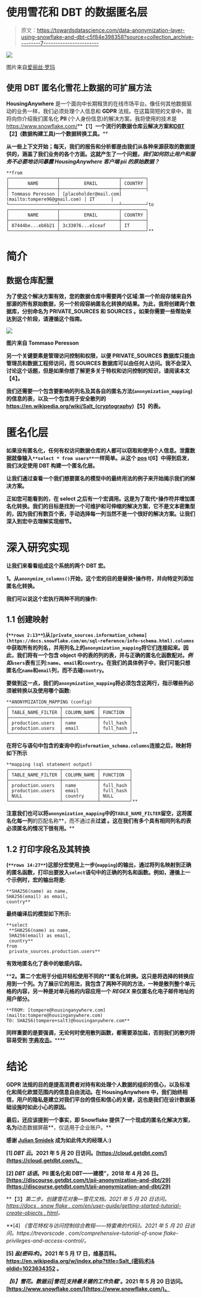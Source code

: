 # 使用雪花和 DBT 的数据匿名层

> 原文：<https://towardsdatascience.com/data-anonymization-layer-using-snowflake-and-dbt-c5f84e398358?source=collection_archive---------7----------------------->

![](img/4f9d2f7bd21af39d8ebd7c5bc584aa0e.png)

图片来自[爱丽丝·罗玛](https://www.instagram.com/laliceroma)

## 使用 DBT 匿名化雪花上数据的可扩展方法

**HousingAnywhere** 是一个面向中长期租赁的在线市场平台。像任何其他数据驱动的业务一样，我们必须处理个人信息和 **GDPR** 法规。在这篇简短的文章中，我将向你介绍我们匿名化 **PII** (个人身份信息)的解决方案。我将使用的技术是<https://www.snowflake.com/>**【1】**一个流行的数据仓库云解决方案和[**DBT**](https://cloud.getdbt.com/)【2】(数据构建工具)一个数据转换工具。****

****从一些上下文开始；每天，我们的报告和分析都是由我们从各种来源获取的数据提供的，涵盖了我们业务的各个方面。这就产生了一个问题，*我们如何防止用户和服务不必要地访问暴露 HousingAnywhere 客户端 pii 的原始数据？*****

```
**from
┌──────────────────┬──────────────────────┬─────────┐
│       NAME       │         EMAIL        │ COUNTRY │
├──────────────────┼──────────────────────┼─────────┤
│ Tommaso Peresson │ [placeholder@mail.com](mailto:tompere96@gmail.com) │ IT      │
└──────────────────┴──────────────────────┴─────────┘to
┌──────────────────┬──────────────────────┬─────────┐
│       NAME       │         EMAIL        │ COUNTRY │
├──────────────────┼──────────────────────┼─────────┤
│ 87444be...eb6b21 │ 3c33076...e1ceaf     │ IT      │
└──────────────────┴──────────────────────┴─────────┘**
```

# ******简介******

## ****数据仓库配置****

****为了使这个解决方案有效，您的数据仓库中需要两个区域:第一个阶段存储来自外部源的所有原始数据，另一个阶段容纳匿名化转换的结果。为此，我将创建两个数据库，分别命名为 **PRIVATE_SOURCES** 和 **SOURCES** 。如果你需要一些帮助来达到这个阶段，请遵循这个指南。****

****![](img/0540040a9b70702db71630876b7e0df8.png)****

****图片来自 Tommaso Peresson****

****另一个关键要素是管理访问控制和权限，以便 **PRIVATE_SOURCES** 数据库只能由管理员和数据工程师访问，而 **SOURCES** 数据库可以由任何人访问。我不会深入讨论这个话题，但是如果你想了解更多关于特权和访问控制的知识，请阅读本文【4】。****

****我们还需要一个包含要影响的列名及其各自的匿名方法(`anonymization_mapping`)的信息的表，以及一个包含用于安全散列的<https://en.wikipedia.org/wiki/Salt_(cryptography>)**【5】**的表。********

# ******匿名化层******

******如果没有匿名化，任何有权访问数据仓库的人都可以窃取和使用个人信息。泄露数据就像输入`**select * from users**`一样简单。从这个 [pos](https://discourse.getdbt.com/t/pii-anonymization-and-dbt/29) t[6】中得到启发，我们决定使用 DBT 构建一个匿名化层。******

****让我们通过查看一个我们想要匿名的模型中的最终用法的例子来开始揭示我们的解决方案。****

****正如您可能看到的，在 select 之后有一个宏调用。这是为了取代`*`操作符并增加匿名化转换。我们的目标是找到一个可维护和可伸缩的解决方案，它不是文本密集型的，因为我们有数百个表，手动选择每一列当然不是一个很好的解决方案。让我们深入到宏中去理解实现细节。****

# ****深入研究实现****

****让我们来看看组成这个系统的两个 DBT 宏。****

****1。从`anonymize_columns()`开始，这个宏的目的是替换`*`操作符，并向特定列添加匿名化转换。****

****我们可以说这个宏执行两种不同的操作:****

## ****1.1 创建映射****

****(`**rows 2:13**`)从`[private_sources.information_schema](https://docs.snowflake.com/en/sql-reference/info-schema.html).columns`中获取所有的列名，并用列名上的`anonymization_mapping`将它们连接起来。因此，我们将有一个包含 object 中的表的列的表，并与正确的匿名化函数配对。*例如*`users`表有三列:`name`、`email`和`country`。在我们的具体例子中，我们可能只想匿名化`name`和`email`列，而不去碰`country`。****

****要做到这一点，我们的`anonymization_mapping`将必须包含这两行，指示哪些列必须被转换以及使用哪个函数:****

```
**ANONYMIZATION_MAPPING (config)
┌───────────────────┬─────────────┬───────────┐
│ TABLE_NAME_FILTER │ COLUMN_NAME │ FUNCTION  │
├───────────────────┼─────────────┼───────────┤
│ production.users  │ name        │ full_hash │
│ production.users  │ email       │ full_hash │
└───────────────────┴─────────────┴───────────┘**
```

****在将它与语句中包含的查询中的`information_schema.columns`连接之后，映射将如下所示****

```
**mapping (sql statement output)
┌───────────────────┬─────────────┬───────────┐
│ TABLE_NAME_FILTER │ COLUMN_NAME │ FUNCTION  │
├───────────────────┼─────────────┼───────────┤
│ production.users  │ name        │ full_hash │
│ production.users  │ email       │ full_hash │
│ NULL              │ country     │ NULL      │
└───────────────────┴─────────────┴───────────┘**
```

******注意**我们也可以将`anonymization_mapping`中的`TABLE_NAME_FILTER`留空，这将匿名化**每一列**的匹配名称**，而不通过表**过滤 **。这在我们有多个具有相同列名的表必须匿名的情况下很有用。******

## ****1.2 打印字段名及其转换****

****(`**rows 14:27**`)这部分宏使用上一步(`mapping`)的输出，通过将列名映射到正确的匿名函数，打印出要放入`select`语句中的正确的**列名**和**函数**。例如，遵循上一个示例时，宏的输出将是:****

```
**SHA256(name) as name,
SHA256(email) as email,
country**
```

****最终编译后的模型如下所示:****

```
**select
 **SHA256(name) as name,
 SHA256(email) as email,
 country**
from 
 private_sources.production.users**
```

****有效地匿名化了表中的敏感内容。****

****2。第二个宏用于分组并轻松使用不同的**匿名化转换。**这只是将选择的转换应用到一个列。为了展示它的用法，我包含了两种不同的方法，一种是散列整个单元格的内容，另一种是对单元格的内容应用一个 *REGEX* 来仅匿名化电子邮件地址的用户部分。****

```
**FROM: [tompere@housinganywhere.com](mailto:tompere@housinganywhere.com)
TO: SHA256(tompere+salt)@housinganywhere.com**
```

****同样重要的是要强调，无论何时使用散列函数，都需要**添加**盐**，否则我们的散列将容易受到 [**字典**攻击](https://en.wikipedia.org/wiki/Dictionary_attack#:~:text=In%20cryptanalysis%20and%20computer%20security,a%20dictionary%20or%20previously%20used)。******

# **结论**

****GDPR** 法规的目的是提高消费者对持有和处理个人数据的组织的信心，以及标准化和简化欧盟范围内的信息自由流动。在 **HousingAnywhere** 中，我们始终相信，用户的隐私是建立对我们平台的信任和信心的关键，这也是我们在设计数据基础设施时如此小心的原因。**

**最后，还应该提到一个事实，即 **Snowflake** 提供了一个现成的匿名化解决方案，名为**动态数据屏蔽**，仅适用于企业账户。**

**感谢 [Julian Smidek](https://medium.com/u/620e80a41755?source=post_page-----c5f84e398358--------------------------------) 成为如此伟大的经理人:)**

**[1] *DBT 云*。2021 年 5 月 20 日访问。[https://cloud.getdbt.com/](https://cloud.getdbt.com/)。**

**[2] *DBT 话语*。PII 匿名化和 DBT——建模”，2018 年 4 月 26 日。[https://discourse.getdbt.com/t/pii-anonymization-and-dbt/29](https://discourse.getdbt.com/t/pii-anonymization-and-dbt/29)**

**【3】*第二步。创建雪花对象—雪花文档。*2021 年 5 月 20 日访问。[https://docs . snow flake . com/en/user-guide/getting-started-tutorial-create-objects . html](https://docs.snowflake.com/en/user-guide/getting-started-tutorial-create-objects.html)。**

**[4] *《雪花特权与访问控制综合教程——特雷弗的代码》。*2021 年 5 月 20 日访问。https://trevorscode . com/comprehensive-tutorial-of-snow flake-privileges-and-access-control/。**

**[5] *盐(密码术)*。2021 年 5 月 17 日，维基百科。[https://en.wikipedia.org/w/index.php?title=Salt_(密码术)& oldid=1023634352](https://en.wikipedia.org/w/index.php?title=Salt_(cryptography)&oldid=1023634352) 。**

***【6】雪花。数据云|雪花|支持最关键的工作负载'*。2021 年 5 月 20 日访问。[https://www.snowflake.com/](https://www.snowflake.com/)。**